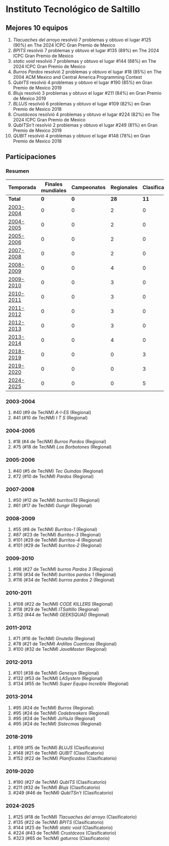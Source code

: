 ---
---

# Instituto Tecnológico de Saltillo

## Mejores 10 equipos

1. _Tlacuaches del arroyo_ resolvió 7 problemas y obtuvo el lugar #125 (90%) en The 2024 ICPC Gran Premio de Mexico
1. _BPITS_ resolvió 7 problemas y obtuvo el lugar #135 (89%) en The 2024 ICPC Gran Premio de Mexico
1. _static void_ resolvió 7 problemas y obtuvo el lugar #144 (88%) en The 2024 ICPC Gran Premio de Mexico
1. _Burros Pardos_ resolvió 2 problemas y obtuvo el lugar #18 (85%) en The 2004 ACM Mexico and Central America Programming Contest
1. _QubITS_ resolvió 4 problemas y obtuvo el lugar #190 (85%) en Gran Premio de Mexico 2019
1. _Blujs_ resolvió 3 problemas y obtuvo el lugar #211 (84%) en Gran Premio de Mexico 2019
1. _BLUJS_ resolvió 6 problemas y obtuvo el lugar #109 (82%) en Gran Premio de Mexico 2018
1. _Crustáceos_ resolvió 4 problemas y obtuvo el lugar #224 (82%) en The 2024 ICPC Gran Premio de Mexico
1. _QubITSn't_ resolvió 2 problemas y obtuvo el lugar #249 (81%) en Gran Premio de Mexico 2019
1. _QUBIT_ resolvió 4 problemas y obtuvo el lugar #148 (78%) en Gran Premio de Mexico 2018

## Participaciones

### Resumen

| Temporada | Finales mundiales | Campeonatos | Regionales | Clasificatorios | Equipos |
| --- | --- | --- | --- | --- | --- |
| **Total** | **0** | **0** | **28** | **11** | **39** |
| [2003-2004](#2003-2004) | 0 | 0 | 2 | 0 | 2 |
| [2004-2005](#2004-2005) | 0 | 0 | 2 | 0 | 2 |
| [2005-2006](#2005-2006) | 0 | 0 | 2 | 0 | 2 |
| [2007-2008](#2007-2008) | 0 | 0 | 2 | 0 | 2 |
| [2008-2009](#2008-2009) | 0 | 0 | 4 | 0 | 4 |
| [2009-2010](#2009-2010) | 0 | 0 | 3 | 0 | 3 |
| [2010-2011](#2010-2011) | 0 | 0 | 3 | 0 | 3 |
| [2011-2012](#2011-2012) | 0 | 0 | 3 | 0 | 3 |
| [2012-2013](#2012-2013) | 0 | 0 | 3 | 0 | 3 |
| [2013-2014](#2013-2014) | 0 | 0 | 4 | 0 | 4 |
| [2018-2019](#2018-2019) | 0 | 0 | 0 | 3 | 3 |
| [2019-2020](#2019-2020) | 0 | 0 | 0 | 3 | 3 |
| [2024-2025](#2024-2025) | 0 | 0 | 0 | 5 | 5 |

### 2003-2004

1. #40 (#9 de TecNM) _A-I-ES_ (Regional)
1. #41 (#10 de TecNM) _I T S_ (Regional)

### 2004-2005

1. #18 (#4 de TecNM) _Burros Pardos_ (Regional)
1. #75 (#18 de TecNM) _Los Borbotones_ (Regional)

### 2005-2006

1. #40 (#5 de TecNM) _Tec Guindas_ (Regional)
1. #72 (#10 de TecNM) _Pardos_ (Regional)

### 2007-2008

1. #50 (#12 de TecNM) _burritos13_ (Regional)
1. #61 (#17 de TecNM) _Gungir_ (Regional)

### 2008-2009

1. #55 (#8 de TecNM) _Burritos-1_ (Regional)
1. #87 (#23 de TecNM) _Burritos-3_ (Regional)
1. #101 (#29 de TecNM) _Burritos-4_ (Regional)
1. #101 (#29 de TecNM) _burritos-2_ (Regional)

### 2009-2010

1. #98 (#27 de TecNM) _burros Pardos 3_ (Regional)
1. #116 (#34 de TecNM) _burritos pardos 1_ (Regional)
1. #116 (#34 de TecNM) _burros pardos 2_ (Regional)

### 2010-2011

1. #108 (#22 de TecNM) _CODE KILLERS_ (Regional)
1. #118 (#29 de TecNM) _ITSaltillo_ (Regional)
1. #152 (#44 de TecNM) _GEEKSQUAD_ (Regional)

### 2011-2012

1. #71 (#16 de TecNM) _Gnutella_ (Regional)
1. #78 (#21 de TecNM) _Ardillas Cuanticas_ (Regional)
1. #100 (#32 de TecNM) _JavaMaster_ (Regional)

### 2012-2013

1. #101 (#38 de TecNM) _Genesys_ (Regional)
1. #132 (#53 de TecNM) _LASystem_ (Regional)
1. #134 (#55 de TecNM) _Super Equipo Increible_ (Regional)

### 2013-2014

1. #95 (#24 de TecNM) _Burros_ (Regional)
1. #95 (#24 de TecNM) _Codebreakers_ (Regional)
1. #95 (#24 de TecNM) _JoYaJa_ (Regional)
1. #95 (#24 de TecNM) _Sistecmas_ (Regional)

### 2018-2019

1. #109 (#15 de TecNM) _BLUJS_ (Clasificatorio)
1. #148 (#21 de TecNM) _QUBIT_ (Clasificatorio)
1. #152 (#22 de TecNM) _Planificados_ (Clasificatorio)

### 2019-2020

1. #190 (#27 de TecNM) _QubITS_ (Clasificatorio)
1. #211 (#32 de TecNM) _Blujs_ (Clasificatorio)
1. #249 (#46 de TecNM) _QubITSn't_ (Clasificatorio)

### 2024-2025

1. #125 (#18 de TecNM) _Tlacuaches del arroyo_ (Clasificatorio)
1. #135 (#22 de TecNM) _BPITS_ (Clasificatorio)
1. #144 (#25 de TecNM) _static void_ (Clasificatorio)
1. #224 (#43 de TecNM) _Crustáceos_ (Clasificatorio)
1. #323 (#65 de TecNM) _gaturros_ (Clasificatorio)



